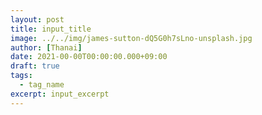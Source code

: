 ```yaml
---
layout: post
title: input_title
image: ../../img/james-sutton-dQ5G0h7sLno-unsplash.jpg
author: [Thanai]
date: 2021-00-00T00:00:00.000+09:00
draft: true
tags:
  - tag_name
excerpt: input_excerpt
---
```

